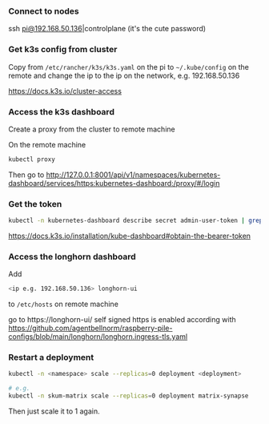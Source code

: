 ### Connect to nodes
ssh pi@192.168.50.136|controlplane (it's the cute password)

### Get k3s config from cluster
Copy from `/etc/rancher/k3s/k3s.yaml` on the pi to `~/.kube/config` on the remote and change the ip to the ip on the network, e.g. 192.168.50.136

https://docs.k3s.io/cluster-access

### Access the k3s dashboard
Create a proxy from the cluster to remote machine 

On the remote machine
```sh
kubectl proxy
```

Then go to http://127.0.0.1:8001/api/v1/namespaces/kubernetes-dashboard/services/https:kubernetes-dashboard:/proxy/#/login

### Get the token
```sh
kubectl -n kubernetes-dashboard describe secret admin-user-token | grep '^token' 
```

https://docs.k3s.io/installation/kube-dashboard#obtain-the-bearer-token

### Access the longhorn dashboard
Add 
```sh
<ip e.g. 192.168.50.136> longhorn-ui
```
to `/etc/hosts` on remote machine

go to https://longhorn-ui/ 
self signed https is enabled according with https://github.com/agentbellnorm/raspberry-pile-configs/blob/main/longhorn/longhorn.ingress-tls.yaml

### Restart a deployment
```sh
kubectl -n <namespace> scale --replicas=0 deployment <deployment>

# e.g.
kubectl -n skum-matrix scale --replicas=0 deployment matrix-synapse
```
Then just scale it to 1 again.
